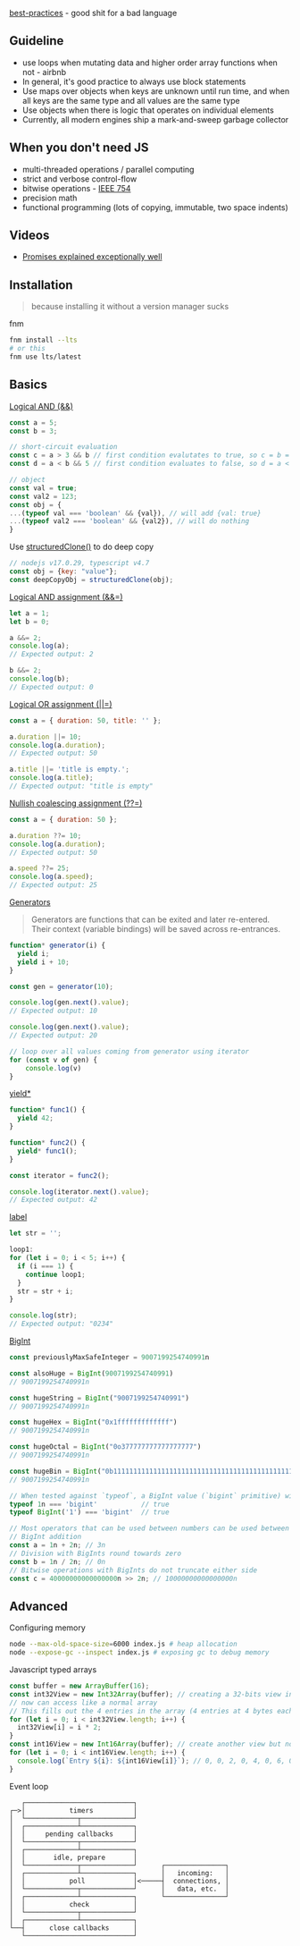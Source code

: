 [best-practices](https://github.com/goldbergyoni/nodebestpractices) - good shit for a bad language

## Guideline
- use loops when mutating data and higher order array functions when not  - airbnb
- In general, it's good practice to always use block statements
- Use maps over objects when keys are unknown until run time, and when all keys are the same type and all values are the same type
- Use objects when there is logic that operates on individual elements
- Currently, all modern engines ship a mark-and-sweep garbage collector

## When you don't need JS
- multi-threaded operations / parallel computing
- strict and verbose control-flow
- bitwise operations - [IEEE 754](https://en.wikipedia.org/wiki/Double-precision_floating-point_format)
- precision math
- functional programming (lots of copying, immutable, two space indents)

## Videos
- [Promises explained exceptionally well](https://www.youtube.com/watch?v=bAlczbDUXx8&ab_channel=StevieJay)

## Installation

>because installing it without a version manager sucks

fnm
```bash
fnm install --lts 
# or this
fnm use lts/latest
```

## Basics

[Logical AND (&&)](https://developer.mozilla.org/en-US/docs/Web/JavaScript/Reference/Operators/Logical_AND)
```js
const a = 5;
const b = 3;

// short-circuit evaluation
const c = a > 3 && b // first condition evalutates to true, so c = b = 3;
const d = a < b && 5 // first condition evaluates to false, so d = a < b = false;

// object
const val = true;
const val2 = 123;
const obj = {
...(typeof val === 'boolean' && {val}), // will add {val: true}
...(typeof val2 === 'boolean' && {val2}), // will do nothing
}
```

Use [structuredClone()](https://developer.mozilla.org/en-US/docs/Web/API/structuredClone) to do deep copy
```js
// nodejs v17.0.29, typescript v4.7
const obj = {key: "value"};
const deepCopyObj = structuredClone(obj);
```

[Logical AND assignment (&&=)](https://developer.mozilla.org/en-US/docs/Web/JavaScript/Reference/Operators/Logical_AND_assignment)
```js
let a = 1;
let b = 0;

a &&= 2;
console.log(a);
// Expected output: 2

b &&= 2;
console.log(b);
// Expected output: 0
```

[Logical OR assignment (||=)](https://developer.mozilla.org/en-US/docs/Web/JavaScript/Reference/Operators/Logical_OR_assignment)
```js
const a = { duration: 50, title: '' };

a.duration ||= 10;
console.log(a.duration);
// Expected output: 50

a.title ||= 'title is empty.';
console.log(a.title);
// Expected output: "title is empty"
```

[Nullish coalescing assignment (??=)](https://developer.mozilla.org/en-US/docs/Web/JavaScript/Reference/Operators/Nullish_coalescing_assignment)
```js
const a = { duration: 50 };

a.duration ??= 10;
console.log(a.duration);
// Expected output: 50

a.speed ??= 25;
console.log(a.speed);
// Expected output: 25
```

[Generators](https://developer.mozilla.org/en-US/docs/Web/JavaScript/Reference/Statements/function*)
>Generators are functions that can be exited and later re-entered. Their context (variable bindings) will be saved across re-entrances.
```js
function* generator(i) {
  yield i;
  yield i + 10;
}

const gen = generator(10);

console.log(gen.next().value);
// Expected output: 10

console.log(gen.next().value);
// Expected output: 20

// loop over all values coming from generator using iterator
for (const v of gen) {
	console.log(v)
}
```

[yield*](https://developer.mozilla.org/en-US/docs/Web/JavaScript/Reference/Operators/yield*)
```js
function* func1() {
  yield 42;
}

function* func2() {
  yield* func1();
}

const iterator = func2();

console.log(iterator.next().value);
// Expected output: 42
```

[label](https://developer.mozilla.org/en-US/docs/Web/JavaScript/Reference/Statements/label)
```js
let str = '';

loop1:
for (let i = 0; i < 5; i++) {
  if (i === 1) {
    continue loop1;
  }
  str = str + i;
}

console.log(str);
// Expected output: "0234"
```

[BigInt](https://developer.mozilla.org/en-US/docs/Web/JavaScript/Reference/Global_Objects/BigInt)
```js
const previouslyMaxSafeInteger = 9007199254740991n

const alsoHuge = BigInt(9007199254740991)
// 9007199254740991n

const hugeString = BigInt("9007199254740991")
// 9007199254740991n

const hugeHex = BigInt("0x1fffffffffffff")
// 9007199254740991n

const hugeOctal = BigInt("0o377777777777777777")
// 9007199254740991n

const hugeBin = BigInt("0b11111111111111111111111111111111111111111111111111111")
// 9007199254740991n

// When tested against `typeof`, a BigInt value (`bigint` primitive) will give `"bigint"`:
typeof 1n === 'bigint'           // true
typeof BigInt('1') === 'bigint'  // true

// Most operators that can be used between numbers can be used between BigInt values as well.
// BigInt addition
const a = 1n + 2n; // 3n
// Division with BigInts round towards zero
const b = 1n / 2n; // 0n
// Bitwise operations with BigInts do not truncate either side
const c = 40000000000000000n >> 2n; // 10000000000000000n
```

## Advanced

Configuring memory
```bash
node --max-old-space-size=6000 index.js # heap allocation
node --expose-gc --inspect index.js # exposing gc to debug memory
```

Javascript typed arrays
```js
const buffer = new ArrayBuffer(16);
const int32View = new Int32Array(buffer); // creating a 32-bits view into the buffer
// now can access like a normal array
// This fills out the 4 entries in the array (4 entries at 4 bytes each makes 16 total bytes) with the values 0, 2, 4, and 6.
for (let i = 0; i < int32View.length; i++) {
  int32View[i] = i * 2;
}
const int16View = new Int16Array(buffer); // create another view but now its 16-bits
for (let i = 0; i < int16View.length; i++) {
  console.log(`Entry ${i}: ${int16View[i]}`); // 0, 0, 2, 0, 4, 0, 6, 0
}
```


Event loop
```
   ┌───────────────────────────┐
┌─>│           timers          │
│  └─────────────┬─────────────┘
│  ┌─────────────┴─────────────┐
│  │     pending callbacks     │
│  └─────────────┬─────────────┘
│  ┌─────────────┴─────────────┐
│  │       idle, prepare       │
│  └─────────────┬─────────────┘      ┌───────────────┐
│  ┌─────────────┴─────────────┐      │   incoming:   │
│  │           poll            │<─────┤  connections, │
│  └─────────────┬─────────────┘      │   data, etc.  │
│  ┌─────────────┴─────────────┐      └───────────────┘
│  │           check           │
│  └─────────────┬─────────────┘
│  ┌─────────────┴─────────────┐
└──┤      close callbacks      │
   └───────────────────────────┘
```




